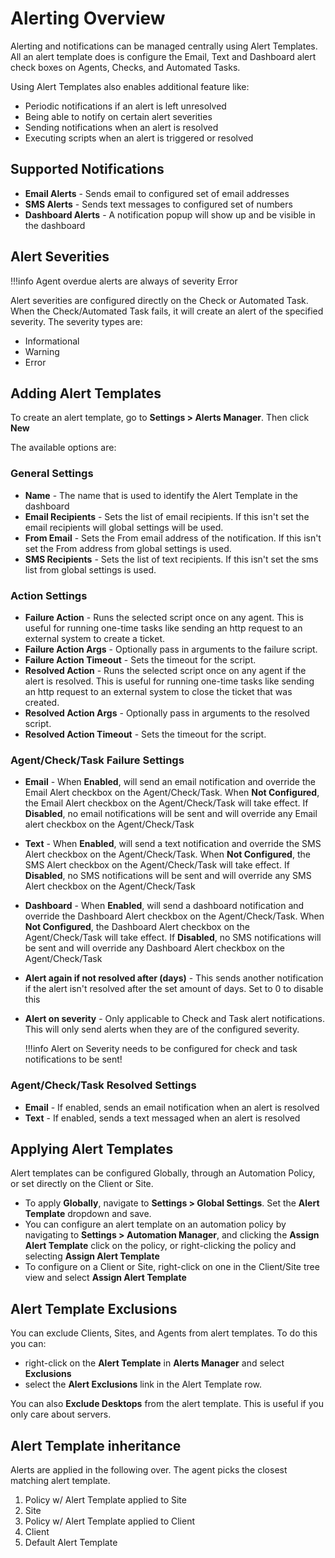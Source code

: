 # Alerting Overview

Alerting and notifications can be managed centrally using Alert Templates. All an alert template does is configure the Email, Text and Dashboard alert check boxes on Agents, Checks, and Automated Tasks.

Using Alert Templates also enables additional feature like:
- Periodic notifications if an alert is left unresolved 
- Being able to notify on certain alert severities
- Sending notifications when an alert is resolved
- Executing scripts when an alert is triggered or resolved

## Supported Notifications

- **Email Alerts** - Sends email to configured set of email addresses
- **SMS Alerts** - Sends text messages to configured set of numbers
- **Dashboard Alerts** - A notification popup will show up and be visible in the dashboard

## Alert Severities

!!!info
    Agent overdue alerts are always of severity Error

Alert severities are configured directly on the Check or Automated Task. When the Check/Automated Task fails, it will create an alert of the specified severity. The severity types are:

- Informational
- Warning
- Error


## Adding Alert Templates

To create an alert template, go to **Settings > Alerts Manager**. Then click **New**

The available options are:

### General Settings
- **Name** - The name that is used to identify the Alert Template in the dashboard
- **Email Recipients** - Sets the list of email recipients. If this isn't set the email recipients will global settings will be used.
- **From Email** - Sets the From email address of the notification. If this isn't set the From address from global settings is used.
- **SMS Recipients** - Sets the list of text recipients. If this isn't set the sms list from global settings is used.

### Action Settings
- **Failure Action** - Runs the selected script once on any agent. This is useful for running one-time tasks like sending an http request to an external system to create a ticket.
- **Failure Action Args** - Optionally pass in arguments to the failure script.
- **Failure Action Timeout** - Sets the timeout for the script.
- **Resolved Action** - Runs the selected script once on any agent if the alert is resolved. This is useful for running one-time tasks like sending an http request to an external system to close the ticket that was created.
- **Resolved Action Args** - Optionally pass in arguments to the resolved script.
- **Resolved Action Timeout** - Sets the timeout for the script.

### Agent/Check/Task Failure Settings
- **Email** - When **Enabled**, will send an email notification and override the Email Alert checkbox on the Agent/Check/Task. When **Not Configured**, the Email Alert checkbox on the Agent/Check/Task will take effect. If **Disabled**, no email notifications will be sent and will override any Email alert checkbox on the Agent/Check/Task
- **Text** - When **Enabled**, will send a text notification and override the SMS Alert checkbox on the Agent/Check/Task. When **Not Configured**, the SMS Alert checkbox on the Agent/Check/Task will take effect. If **Disabled**, no SMS notifications will be sent and will override any SMS Alert checkbox on the Agent/Check/Task
- **Dashboard** - When **Enabled**, will send a dashboard notification and override the Dashboard Alert checkbox on the Agent/Check/Task. When **Not Configured**, the Dashboard Alert checkbox on the Agent/Check/Task will take effect. If **Disabled**, no SMS notifications will be sent and will override any Dashboard Alert checkbox on the Agent/Check/Task
- **Alert again if not resolved after (days)** - This sends another notification if the alert isn't resolved after the set amount of days. Set to 0 to disable this
- **Alert on severity** - Only applicable to Check and Task alert notifications. This will only send alerts when they are of the configured severity. 

    !!!info
        Alert on Severity needs to be configured for check and task notifications to be sent!

### Agent/Check/Task Resolved Settings
- **Email** - If enabled, sends an email notification when an alert is resolved
- **Text** - If enabled, sends a text messaged when an alert is resolved

## Applying Alert Templates

Alert templates can be configured Globally, through an Automation Policy, or set directly on the Client or Site.

- To apply **Globally**, navigate to **Settings > Global Settings**. Set the **Alert Template** dropdown and save.
- You can configure an alert template on an automation policy by navigating to **Settings > Automation Manager**, and clicking the **Assign Alert Template** click on the policy, or right-clicking the policy and selecting **Assign Alert Template**
- To configure on a Client or Site, right-click on one in the Client/Site tree view and select **Assign Alert Template**

## Alert Template Exclusions

You can exclude Clients, Sites, and Agents from alert templates. To do this you can: 

- right-click on the **Alert Template** in **Alerts Manager** and select **Exclusions**
- select the **Alert Exclusions** link in the Alert Template row.

You can also **Exclude Desktops** from the alert template. This is useful if you only care about servers.

## Alert Template inheritance

Alerts are applied in the following over. The agent picks the closest matching alert template.

1. Policy w/ Alert Template applied to Site
2. Site
3. Policy w/ Alert Template applied to Client
4. Client
5. Default Alert Template
